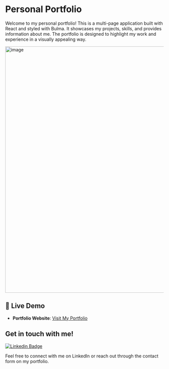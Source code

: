 # Personal Portfolio

Welcome to my personal portfolio! This is a multi-page application built with React and styled with Bulma. It showcases my projects, skills, and provides information about me. The portfolio is designed to highlight my work and experience in a visually appealing way.

<img width="782" alt="image" src="https://github.com/user-attachments/assets/your-portfolio-image.png">

## 🔗 Live Demo

- **Portfolio Website**: [Visit My Portfolio](https://your-portfolio-url.com)

## Get in touch with me!

[![Linkedin Badge](https://img.shields.io/badge/-linkedin-blue?style=flat&logo=Linkedin&logoColor=white)](https://www.linkedin.com/in/anastasiya-ivanova-494567109/)

Feel free to connect with me on LinkedIn or reach out through the contact form on my portfolio.
